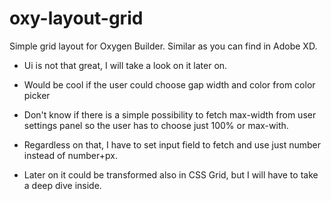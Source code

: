 # oxy-layout-grid
Simple grid layout for Oxygen Builder. Similar as you can find in Adobe XD.

- Ui is not that great, I will take a look on it later on.


- Would be cool if the user could choose gap width and color from color picker
  
- Don't know if there is a simple possibility to fetch max-width from user settings panel so the user has to choose just 100% or max-with.

- Regardless on that, I have to set input field to fetch and use just number instead of number+px.
    
- Later on it could be transformed also in CSS Grid, but I will have to take a deep dive inside.
